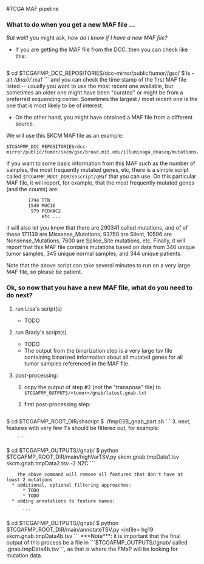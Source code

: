 #TCGA MAF pipeline

### What to do when you get a new MAF file ...

*But wait!* you might ask, *how do I know if I have a new MAF file?*

- If you are getting the MAF file from the DCC, then you can check like this:

    ```
$ cd $TCGAFMP_DCC_REPOSITORIES/dcc-mirror/public/tumor/<tumor>/gsc/
$ ls -alt */*dna*/*/*/*.maf
    ```
and you can check the time stamp of the first MAF file listed -- usually you want to use the most recent one available, but sometimes an older one might have been "curated" or might be from a preferred sequencing center.
Sometimes the largest / most recent one is the one that is most likely to be of interest.

- On the other hand, you might have obtained a MAF file from a different
source.

We will use this SKCM MAF file as an example:
```
$TCGAFMP_DCC_REPOSITORIES/dcc-mirror/public/tumor/skcm/gsc/broad.mit.edu/illuminaga_dnaseq/mutations/broad.mit.edu_SKCM.IlluminaGA_DNASeq.Level_2.1.5.0/skcm_clean_pairs.aggregated.capture.tcga.uuid.somatic.maf
```

If you want to some basic information from this MAF such as the number of samples, the most frequently mutated genes, etc, there is a simple script called ```$TCGAFMP_ROOT_DIR/shscript/qMaf``` that you can use.  On this particular MAF file, it will report, for example, that the most frequently mutated genes (and the counts) are:

```
        1794 TTN
        1549 MUC16
         979 PCDHAC2
             etc ...
```
it will also let you know that there are 290341 called mutations, and of of these 171139 are Missense_Mutations, 93750 are Silent, 10596 are Nonsense_Mutations, 7600 are Splice_Site mutations, etc. Finally, it will
report that this MAF file contains mutations based on data from 346 unique 
tumor samples, 345 unique normal samples, and 344 unique patients.

Note that the above script can take several minutes to run on a very large
MAF file, so please be patient.

### Ok, so now that you have a new MAF file, what do you need to do next?

1. run Lisa's script(s)
	* TODO

2. run Brady's script(s)
	* TODO
	* The output from the binarization step is a very large tsv file containing binarized information about all mutated genes for all tumor samples referenced in the MAF file.


3. post-processing:
    1. copy the output of step #2 (not the "transpose" file) to ```$TCGAFMP_OUTPUTS/<tumor>/gnab/latest.gnab.txt```
    2. first post-processing step:

        ```
$ cd $TCGAFMP_ROOT_DIR/shscript
$ ./fmp03B_gnab_part.sh <tumor>
        ```
    3. next, features with very few 1's should be filtered out, for example:

        ```
$ cd $TCGAFMP_OUTPUTS/<tumor>/gnab/
$ python $TCGAFMP_ROOT_DIR/main/highVarTSV.py skcm.gnab.tmpData1.tsv skcm.gnab.tmpData2.tsv -2 NZC
        ```
        
        the above command will remove all features that don't have at least 2 mutations
      * additional, optional filtering approaches:
          * TODO
          * TODO
      * adding annotations to feature names:

          ```
$ cd $TCGAFMP_OUTPUTS/<tumor>/gnab/
$ python $TCGAFMP_ROOT_DIR/main/annotateTSV.py <infile> hg19 skcm.gnab.tmpData4b.tsv
          ```
      ***Note***: it is important that the final output of this process be a 
      file in ```$TCGAFMP_OUTPUTS/<tumor>/gnab/ called <tumor>.gnab.tmpData4b.tsv```, as that is where the FMxP will be looking for mutation data.

